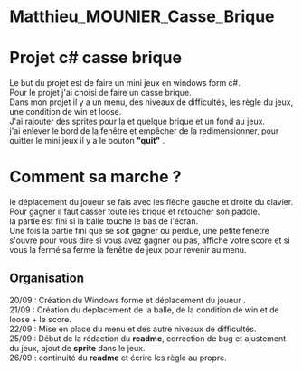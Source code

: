 ﻿# Matthieu_MOUNIER_Casse_Brique
# Projet c# casse brique

Le but du projet est de faire un mini jeux en windows form c#.  
Pour le projet j'ai choisi de faire un casse brique.  
Dans mon projet il y a un menu, des niveaux de difficultés, les règle du jeux, une condition de win et loose.  
J'ai rajouter des sprites pour la et quelque brique et un fond au jeux.  
j'ai enlever le bord de la fenêtre et empêcher de la redimensionner, pour quitter le mini jeux il y a le bouton **"quit"** .  

# Comment sa marche ?

le déplacement du joueur se fais avec les flèche gauche et droite du clavier.  
Pour gagner il faut casser toute les brique et retoucher son paddle.  
la partie est fini si la balle touche le bas de l'écran.  
Une fois la partie fini que se soit gagner ou perdue, une petite fenêtre s'ouvre pour vous dire si vous avez gagner ou pas, affiche votre score et si vous la fermé sa ferme la fenêtre de jeux pour revenir au menu.  

## Organisation

20/09 : Création du Windows forme et déplacement du joueur .  
21/09 : Création du déplacement de la balle, de la condition de win et de loose + le score.  
22/09 : Mise en place du menu et des autre niveaux de difficultés.  
25/09 : Début de la rédaction du **readme**, correction de bug et ajustement du jeux, ajout de **sprite** dans le jeux.  
26/09 : continuité du **readme** et écrire les règle au propre.  
